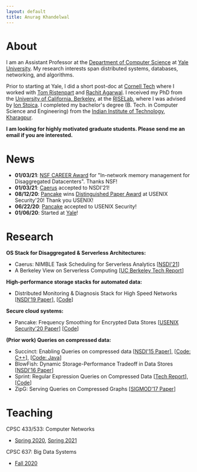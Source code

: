 ```yaml
---
layout: default
title: Anurag Khandelwal
---
```

# About

I am an Assistant Professor at the [Department of Computer Science](https://cpsc.yale.edu/)
at [Yale University](https://www.yale.edu/). My research interests span 
distributed systems, databases, networking, and algorithms.

Prior to starting at Yale, I did a short post-doc at [Cornell Tech](https://tech.cornell.edu/)
where I worked with [Tom Ristenpart](https://rist.tech.cornell.edu/) and
[Rachit Agarwal](http://www.cs.cornell.edu/~ragarwal/index.html).
I received my PhD from the [University of California, Berkeley](https://eecs.berkeley.edu), 
at the [RISELab](https://rise.cs.berkeley.edu), where I was advised by 
[Ion Stoica](https://people.eecs.berkeley.edu/~istoica/). I completed my
bachelor's degree (B. Tech. in Computer Science and 
Engineering) from the [Indian Institute of Technology, Kharagpur](http://www.iitkgp.ac.in).

**I am looking for highly motivated graduate students. Please send me an email if you are interested.**

# News

* **01/03/21**: [NSF CAREER Award](https://www.nsf.gov/awardsearch/showAward?AWD_ID=2047220) for "In-network memory management for Disaggregated Datacenters". Thanks NSF!
* **01/03/21**: [Caerus](papers/caerus.pdf) accepted to NSDI'21!
* **08/12/20**: [Pancake](papers/pancake.pdf) wins [Distinguished Paper Award](https://cpsc.yale.edu/news/paper-anurag-khandelwal-wins-distinguished-paper-award) at USENIX Security'20! Thank you USENIX!
* **06/22/20**: [Pancake](papers/pancake.pdf) accepted to USENIX Security!
* **01/06/20**: Started at [Yale](https://fas.yale.edu/book/new-ladder-faculty-2019-20/school-engineering-applied-science/anurag-khandelwal)!

# Research

**OS Stack for Disaggregated & Serverless Architectures:** 
* Caerus: NIMBLE Task Scheduling for Serverless Analytics \[[NSDI'21](papers/caerus.pdf)\]
* A Berkeley View on Serverless Computing \[[UC Berkeley Tech Report](papers/berkeley-view-serverless.pdf)\]

**High-performance storage stacks for automated data:**
* Distributed Monitoring & Diagnosis Stack for High Speed Networks \[[NSDI'19 Paper](papers/confluo.pdf)\], \[[Code](https://github.com/ucbrise/confluo)\]

**Secure cloud systems:** 
* Pancake: Frequency Smoothing for Encrypted Data Stores \[[USENIX Security'20 Paper](papers/pancake.pdf)\] \[[Code](https://github.com/pancake-security/pancake)\]

**(Prior work) Queries on compressed data:**
* Succinct: Enabling Queries on compressed data \[[NSDI'15 Paper](papers/succinct.pdf)\], \[[Code: C++](http://github.com/amplab/succinct-cpp)\], \[[Code: Java](https://github.com/amplab/succinct)\]
* BlowFish: Dynamic Storage-Performance Tradeoff in Data Stores \[[NSDI'16 Paper](papers/blowfish.pdf)\]
* Sprint: Regular Expression Queries on Compressed Data \[[Tech Report](papers/swift.pdf)\], \[[Code](https://github.com/amplab/sprint)\]
* ZipG: Serving Queries on Compressed Graphs \[[SIGMOD'17 Paper](papers/zipg.pdf)\]

# Teaching

CPSC 433/533: Computer Networks
* [Spring 2020](https://courses.yale.edu/?keyword=CPSC%20433&srcdb=guide2020), [Spring 2021](https://courses.yale.edu/?keyword=CPSC%20433&srcdb=guide2021)

CPSC 637: Big Data Systems
* [Fall 2020](https://courses.yale.edu/?keyword=CPSC%20637&srcdb=guide2020)